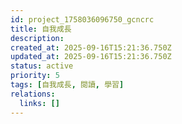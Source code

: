 ```yaml
---
id: project_1758036096750_gcncrc
title: 自我成長
description: 
created_at: 2025-09-16T15:21:36.750Z
updated_at: 2025-09-16T15:21:36.750Z
status: active
priority: 5
tags: [自我成長, 閱讀, 學習]
relations:
  links: []
---
```


